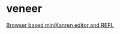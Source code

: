 # veneer

[Browser based miniKanren editor and REPL](http://tca.github.io/veneer/examples/editor.html)
